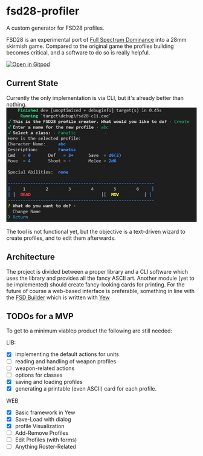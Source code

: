 # fsd28-profiler
A custom generator for FSD28 profiles.

FSD28 is an experimental port of [Full Spectrum Dominance](https://fsd-wargame.com/) into a 28mm skirmish game. Compared to the original game the profiles building becomes critical, and a software to do so is really helpful.

[![Open in Gitpod](https://gitpod.io/button/open-in-gitpod.svg)](https://gitpod.io/#https://github.com/thelazyone/fsd28-profiler)

## Current State 
Currently the only implementation is via CLI, but it's already better than nothing.
![step zero](./docs/screen_1.jpg)

The tool is not functional yet, but the objective is a text-driven wizard to create profiles, and to edit them afterwards.

## Architecture
The project is divided between a proper library and a CLI software which uses the library and provides all the fancy ASCII art. 
Another module (yet to be implemented) should create fancy-looking cards for printing.
For the future of course a web-based interface is preferable, something in line with the [FSD Builder](https://github.com/thelazyone/fsd_builder) which is written with [Yew](https://github.com/yewstack/yew)

## TODOs for a MVP
To get to a minimum viablep product the following are still needed:

LIB:
- [x] implementing the default actions for units
- [ ] reading and handling of weapon profiles
- [ ] weapon-related actions
- [ ] options for classes
- [x] saving and loading profiles
- [x] generating a printable (even ASCII) card for each profile.

WEB
- [x] Basic framework in Yew
- [x] Save-Load with dialog
- [x] profile Visualization
- [ ] Add-Remove Profiles
- [ ] Edit Profiles (with forms)
- [ ] Anything Roster-Related
